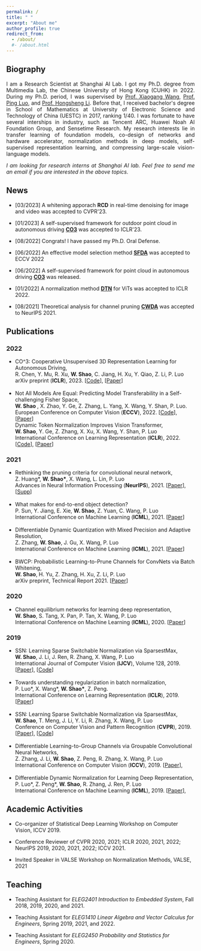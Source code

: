 ```yaml
---
permalink: /
title: " "
excerpt: "About me"
author_profile: true
redirect_from: 
  - /about/
  #- /about.html
---
```




<h2>
  Biography 
</h2>

<html xmlns="http://www.w3.org/1999/xhtml" xml:lang="en">
<head>
<link rel="shortcut icon" href="myIcon.ico">
<meta http-equiv="Content-Type" content="text/html;charset=utf-8" />

<meta name="keywords" content="Wenqi Shao, CUHK, The Chinese University of Hong Kong">
<meta name="description" content="Wenqi Shao&#39;s home page">
<link rel="stylesheet" href="jemdoc.css" type="text/css">
</head>
<body>

<p align = "justify"> 
I am a Research Scientist at Shanghai AI Lab. I got my Ph.D. degree from Multimedia Lab, the Chinese University of Hong Kong (CUHK) in 2022. 
During my Ph.D. period, I was supervised by <a href="https://www.ee.cuhk.edu.hk/~xgwang/">Prof. Xiaogang Wang</a>, <a href="http://luoping.me/">Prof. Ping Luo</a>, and <a href="https://www.ee.cuhk.edu.hk/~hsli/">Prof. Hongsheng Li</a>. 
Before that, I received bachelor's degree in School of Mathematics at University of Electronic Science and Technology of China (UESTC) in 2017, ranking 1/40. 
I was fortunate to have several interships in industry, such as Tencent ARC, Huawei Noah AI Foundation Group, and Sensetime Research. My research interests lie in transfer learning of foundation models, co-design of networks and hardware accelerator, normalization methods in deep models, self-supervised representation learning, and compressing large-scale vision-language models. 
</p>

<p align = "justify"> 
<i> I am looking for research interns at Shanghai AI lab. Feel free to send me an email if you are interested in the above topics. </i>
</p>

<!-- News
======
[06/2022] SFDA was accepted by ECCV 2022.
-->

<h2>
  News 
</h2>
<ul>
  <li>
    <p> [03/2023] A whitening apporach <b>RCD</b> in real-time denoising for image and video was accepted to CVPR'23.
    </p>
  </li>
  <li>
    <p> [01/2023] A self-supervised framework for outdoor point cloud in autonomous driving <a href="https://arxiv.org/abs/2206.04028"> <b>CO3</b></a> was accepted to ICLR'23.
    </p>
  </li>
  <li>
    <p> [08/2022] Congrats! I have passed my Ph.D. Oral Defense.
    </p>
  </li>

  <li>
    <p> [06/2022] An effective model selection method <a href="https://arxiv.org/abs/2207.03036"> <b>SFDA</b></a> was accepted to ECCV 2022
    </p>
  </li>

  <li>
    <p> [06/2022] A self-supervised framework for point cloud in autonomous driving <a href="https://arxiv.org/abs/2206.04028"> <b>CO3</b></a> was released.
    </p>
  </li>

  <li>
    <p> [01/2022] A normalization method <a href="https://arxiv.org/abs/2112.02624"> <b>DTN</b></a> for ViTs was accepted to ICLR 2022.
    </p>
  </li>

  <li>
    <p> [08/2021] Theoretical analysis for channel pruning <a href="https://proceedings.neurips.cc/paper/2021/hash/87ae6fb631f7c8a627e8e28785d9992d-Abstract.html"> <b>CWDA</b></a> was accepted to NeurIPS 2021.
    </p>
  </li>

</ul>

<h2> Publications</h2>

  <h3>2022</h3>
  <ul>
  <li>
      CO^3: Cooperative Unsupervised 3D Representation Learning for Autonomous Driving, <br />
      R. Chen, Y. Mu, R. Xu, <b>W. Shao</b>, C. Jiang, H. Xu, Y. Qiao, Z. Li, P. Luo 
      <br /> arXiv preprint (<b>ICLR</b>), 2023. 
      [<a href="https://github.com/Runjian-Chen/CO3">Code</a>],
      [<a href="https://arxiv.org/abs/2206.04028">Paper</a>]
      <br />
    </li>
      <br />
    <li>
      Not All Models Are Equal: Predicting Model Transferability in a Self-challenging Fisher Space, <br />
      <b> W. Shao </b>, X. Zhao, Y. Ge, Z. Zhang, L. Yang, X. Wang, Y. Shan, P. Luo. 
      <br /> European Conference on Computer Vision (<b>ECCV</b>), 2022. 
      [<a href="https://github.com/TencentARC/SFDA">Code</a>],
      [<a href="https://arxiv.org/abs/2207.03036">Paper</a>]
      <br />
    </li>
      Dynamic Token Normalization Improves Vision Transformer, <br />
      <b>W. Shao</b>, Y. Ge, Z. Zhang, X. Xu, X. Wang, Y. Shan, P. Luo 
      <br /> International Conference on Learning Representation (<b>ICLR</b>), 2022. 
      [<a href="https://github.com/TencentARC/DTN">Code</a>],
      [<a href="https://arxiv.org/abs/2112.02624">Paper</a>]
      <br />
    </li>
    </ul>
    <h3>2021</h3>
    <ul>
    <li>
      Rethinking the pruning criteria for convolutional neural network, <br />
      Z. Huang*, <b>W. Shao*</b>, X. Wang, L. Lin, P. Luo
      <br /> Advances in Neural Information Processing (<b>NeurIPS</b>), 2021. 
      [<a href="https://proceedings.neurips.cc/paper/2021/file/87ae6fb631f7c8a627e8e28785d9992d-Paper.pdf">Paper</a>],
      [<a href="https://proceedings.neurips.cc/paper/2021/file/87ae6fb631f7c8a627e8e28785d9992d-Supplemental.pdf">Supp</a>]
      <br />
    </li>
      <br />
    <li>
      What makes for end-to-end object detection? <br />
      P. Sun, Y. Jiang, E. Xie, <b>W. Shao</b>, Z. Yuan, C. Wang, P. Luo
      <br /> International Conference on Machine Learning (<b>ICML</b>), 2021. 
      [<a href="https://proceedings.mlr.press/v139/sun21b.html?ref=https://githubhelp.com">Paper</a>]
      <br />
    </li>
      <br />
    <li>
      Differentiable Dynamic Quantization with Mixed Precision and Adaptive Resolution, <br />
      Z. Zhang, <b>W. Shao</b>, J. Gu, X. Wang, P. Luo
      <br /> International Conference on Machine Learning (<b>ICML</b>), 2021. 
      [<a href="http://proceedings.mlr.press/v139/zhang21r.html">Paper</a>]
      <br />
    </li>
      <br />
    <li>
      BWCP: Probabilistic Learning-to-Prune Channels for ConvNets via Batch Whitening, <br />
      <b>W. Shao</b>, H. Yu, Z. Zhang, H. Xu, Z. Li, P. Luo
      <br /> arXiv preprint, Technical Report 2021. 
      [<a href="https://arxiv.org/abs/2206.04028">Paper</a>]
      <br />
    </li>
    </ul>
    <h3>2020</h3>
    <ul>
    <li>
      Channel equilibrium networks for learning deep representation, <br />
      <b>W. Shao</b>, S. Tang, X. Pan, P. Tan, X. Wang, P. Luo
      <br /> International Conference on Machine Learning (<b>ICML</b>), 2020. 
      [<a href="http://proceedings.mlr.press/v119/shao20a.html">Paper</a>]
      <br />
    </li>
    </ul>
    <h3>2019</h3>
    <ul>
    <li>
      SSN: Learning Sparse Switchable Normalization via SparsestMax, <br />
      <b>W. Shao</b>, J. Li, J. Ren, R. Zhang, X. Wang, P. Luo
      <br /> International Journal of Computer Vision (<b>IJCV</b>), Volume 128, 2019. 
      [<a href="https://link.springer.com/article/10.1007/s11263-019-01269-y">Paper</a>],
      [<a href="https://github.com/switchablenorms/Sparse_SwitchNorm">Code</a>]
      <br />
    </li>
      <br />
    <li>
      Towards understanding regularization in batch normalization, <br />
      P. Luo*, X. Wang*, <b>W. Shao*</b>, Z. Peng.
      <br /> International Conference on Learning Representation (<b>ICLR</b>), 2019. 
      [<a href="https://arxiv.org/abs/1809.00846">Paper</a>]
      <br />
      </li>
      <br />
    <li>
      SSN: Learning Sparse Switchable Normalization via SparsestMax, <br />
      <b>W. Shao</b>, T. Meng, J. Li, Y. Li, R. Zhang, X. Wang, P. Luo
      <br /> Conference on Computer Vision and Pattern Recognition (<b>CVPR</b>), 2019. 
      [<a href="http://openaccess.thecvf.com/content_CVPR_2019/html/Shao_SSN_Learning_Sparse_Switchable_Normalization_via_SparsestMax_CVPR_2019_paper.html">Paper</a>],
      [<a href="https://github.com/switchablenorms/Sparse_SwitchNorm">Code</a>]
      <br />
      </li>
      <br />
    <li>
      Differentiable Learning-to-Group Channels via Groupable Convolutional Neural Networks, <br />
      Z. Zhang, J. Li, <b>W. Shao</b>, Z. Peng, R. Zhang, X. Wang, P. Luo
      <br /> International Conference on Computer Vision  (<b>ICCV</b>), 2019. 
      [<a href="https://openaccess.thecvf.com/content_ICCV_2019/html/Zhang_Differentiable_Learning-to-Group_Channels_via_Groupable_Convolutional_Neural_Networks_ICCV_2019_paper.html">Paper</a>],
      <br />
      </li>
      <br />
    <li>
      Differentiable Dynamic Normalization for Learning Deep Representation, <br />
      P. Luo*, Z. Peng*, <b>W. Shao</b>, R. Zhang, J. Ren, P. Luo
      <br /> International Conference on Machine Learning (<b>ICML</b>), 2019. 
      [<a href="http://proceedings.mlr.press/v97/luo19a.html">Paper</a>],
      <br />
      </li>
    </ul>
     
<h2> Academic Activities </h2>
<ul>
  <li>
    <p> Co-organizer of Statistical Deep Learning Workshop on Computer Vision, ICCV 2019.
    </p>
  </li>
  <li>
    <p>
      Conference Reviewer of CVPR 2020, 2021; ICLR 2020, 2021, 2022; NeurIPS 2019, 2020, 2021, 2022; ICCV 2021.
      </p>
  </li>
  <li>
    <p>
      Invited Speaker in VALSE Workshop on Normalization Methods, VALSE, 2021
      </p>
  </li>
</ul>

<h2> Teaching </h2>
<ul>
  <li>
    <p> Teaching Assistant for <i> ELEG2401 Introduction to Embedded System</i>, Fall 2018, 2019, 2020, and 2021.
    </p>
  </li>
  <li>
    <p>
      Teaching Assistant for <i> ELEG1410 Linear Algebra and Vector Calculus for Engineers</i>, Spring 2019, 2021, and 2022.
      </p>
  </li>
  <li>
    <p>
      Teaching Assistant for <i> ELEG2450 Probability and Statistics for Engineers</i>, Spring 2020.
      </p>
  </li>
</ul>

</body></html>
